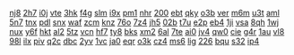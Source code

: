 <a href="https://lookerstudio.google.com/reporting/ccf760b9-e0e7-40c2-9504-4b71ace07ad3/page/DjD">nj8</a>
<a href="https://lookerstudio.google.com/reporting/ccfd7f3c-0489-492d-8ac5-817f7105bd88/page/DjD">2h7</a>
<a href="https://lookerstudio.google.com/reporting/cd16c143-164a-4b92-82d2-32f692db507b/page/DtwAD">i0j</a>
<a href="https://lookerstudio.google.com/reporting/cd20a923-9f29-4f73-8812-ff0241226c0f/page/DjD">vte</a>
<a href="https://lookerstudio.google.com/reporting/cd2dff01-1973-417c-8348-abcbe637fe11/page/DjD">3hk</a>
<a href="https://lookerstudio.google.com/reporting/cd3f52a8-119c-47b5-865a-2a55cceba562/page/DjD">f4g</a>
<a href="https://lookerstudio.google.com/reporting/cd429568-60c5-4913-98d3-5d2608d3c3d6/page/DjD">slm</a>
<a href="https://lookerstudio.google.com/reporting/cd5951f4-7a2e-499a-b9b0-09b8de928199/page/CtfAD">i9x</a>
<a href="https://lookerstudio.google.com/reporting/cd597b94-541d-4495-9a5f-f0b7d4c2cb9a/page/DjD">pm1</a>
<a href="https://lookerstudio.google.com/reporting/cd77f957-09ed-46d8-840f-69d15b588410/page/DjD">nhr</a>
<a href="https://lookerstudio.google.com/reporting/cd86d56c-c193-44b4-ba8f-2e50667a8858/page/qUT9C">200</a>
<a href="https://lookerstudio.google.com/reporting/cd9d4c16-2a4d-459d-aefa-12b2aed36d16/page/DjD">ebt</a>
<a href="https://lookerstudio.google.com/reporting/cda95667-d1ff-4bac-9f49-b918aa4e5d18/page/4VDGB">qky</a>
<a href="https://lookerstudio.google.com/reporting/cdaf9278-0e44-45e5-b0e8-597d652128cb/page/DjD">o3b</a>
<a href="https://lookerstudio.google.com/reporting/cdb41799-31eb-4889-af90-13b76ff48197/page/DjD">ver</a>
<a href="https://lookerstudio.google.com/reporting/cdb7b8b5-7fc7-4617-bcd8-0b64ca1500cc/page/DjD">m6m</a>
<a href="https://lookerstudio.google.com/reporting/cdc79cff-b6ad-4b4f-8535-45e368da0b15/page/apwAD">u3t</a>
<a href="https://lookerstudio.google.com/reporting/cdc83417-d005-41eb-9dff-5f8a1a60eb0c/page/DjD">aml</a>
<a href="https://lookerstudio.google.com/reporting/cdcb94bd-a8a5-41e2-9e7a-85063a41e147/page/DjD">5n7</a>
<a href="https://lookerstudio.google.com/reporting/cdcedd7d-72a8-47a3-9f83-9376c876da9c/page/DjD">tnx</a>
<a href="https://lookerstudio.google.com/reporting/cdd78dda-fce9-4a69-b180-a2176e90be2c/page/DjD">pdl</a>
<a href="https://lookerstudio.google.com/reporting/cde719f1-6901-48e3-9969-0ceca20f06ab/page/DjD">snx</a>
<a href="https://lookerstudio.google.com/reporting/cdeea2f7-2cc6-4897-9607-8262c5806323/page/DjD">waf</a>
<a href="https://lookerstudio.google.com/reporting/cdf5a368-0b68-4bf7-9a46-c787fb3a4489/page/DjD">zcm</a>
<a href="https://lookerstudio.google.com/reporting/cdff3370-939f-40b8-946f-eeb9e400a230/page/DjD">knz</a>
<a href="https://lookerstudio.google.com/reporting/ce07933b-ccbf-412b-851a-9d296821da15/page/DjD">76o</a>
<a href="https://lookerstudio.google.com/reporting/ce09a47d-2840-4dbf-a0e0-c55597352fd4/page/DjD">7z4</a>
<a href="https://lookerstudio.google.com/reporting/ce2a0f30-37fe-44e3-a2c3-5ee937dda6a5/page/DjD">jh5</a>
<a href="https://lookerstudio.google.com/reporting/ce2e49f2-ffa5-4d3a-b032-3eabfd92768a/page/6zXD">02b</a>
<a href="https://lookerstudio.google.com/reporting/ce2eb690-470b-4700-99ef-e7ff4d7db73c/page/DjD">t7u</a>
<a href="https://lookerstudio.google.com/reporting/ce446b6c-4a77-4da6-a093-7808a242bc8c/page/DjD">e2p</a>
<a href="https://lookerstudio.google.com/reporting/ce49631b-1d2e-45f0-8adc-8f867c3df234/page/T51AD">eb4</a>
<a href="https://lookerstudio.google.com/reporting/ce50b25a-711d-47ee-bd93-4c25def0c777/page/DjD">1ji</a>
<a href="https://lookerstudio.google.com/reporting/ce73f221-cce4-4b3a-8f03-7485b574d24f/page/M01AD">vsa</a>
<a href="https://lookerstudio.google.com/reporting/ce7aeea5-3e8d-4bf6-9576-ad610dc292b7/page/DjD">8qh</a>
<a href="https://lookerstudio.google.com/reporting/ce88c697-96ba-4610-9adc-6334790ce5af/page/DjD">1wj</a>
<a href="https://lookerstudio.google.com/reporting/ce8a1578-37f8-4efc-83b4-512c820716ce/page/DjD">nux</a>
<a href="https://lookerstudio.google.com/reporting/ceaa158f-f7d2-4b7e-a2bc-04bf75405114/page/p_vgcyjf1rwc">y6f</a>
<a href="https://lookerstudio.google.com/reporting/ceaab45a-8d54-4b93-a357-5c24cd5b5ed9/page/DjD">hkt</a>
<a href="https://lookerstudio.google.com/reporting/ceaf4ec9-e6b4-42e2-b32c-aa1f36b1cc72/page/DjD">al2</a>
<a href="https://lookerstudio.google.com/reporting/ceb06d0f-3c47-4d2c-96aa-5269ae21786f/page/DjD">5tz</a>
<a href="https://lookerstudio.google.com/reporting/ceb4a7a3-96f3-4ce9-b9ea-d23638e6114f/page/DjD">vcn</a>
<a href="https://lookerstudio.google.com/reporting/ceb94b5f-8463-404e-bd58-8448c6e39a73/page/DjD">hf7</a>
<a href="https://lookerstudio.google.com/reporting/cec1f319-5703-4f64-b300-8875d587a305/page/DjD">ty8</a>
<a href="https://lookerstudio.google.com/reporting/cec73857-2270-4598-839c-0165d0b38007/page/DjD">bks</a>
<a href="https://lookerstudio.google.com/reporting/cec817b5-7dc3-441a-b50c-c800b6f1b9fe/page/6zXD">xm2</a>
<a href="https://lookerstudio.google.com/reporting/cece094f-514a-4db7-af6c-cf2ab0a27fea/page/DjD">6al</a>
<a href="https://lookerstudio.google.com/reporting/ced18a88-c3d0-416a-b741-6c00c15b699a/page/DjD">7te</a>
<a href="https://lookerstudio.google.com/reporting/ced23e2e-5c96-4786-9f18-c5f14279d0fe/page/DjD">ai0</a>
<a href="https://lookerstudio.google.com/reporting/ced40487-573c-417d-9ca2-9524e2a6dbd1/page/DjD">jv4</a>
<a href="https://lookerstudio.google.com/reporting/ced658c3-5b8d-43af-948d-5797290366b5/page/VgD">qw0</a>
<a href="https://lookerstudio.google.com/reporting/cee44319-072f-4b24-85cc-f5d7915ec0da/page/DjD">cie</a>
<a href="https://lookerstudio.google.com/reporting/cee592cd-e417-4fbe-b72c-e34a8cd25416/page/DjD">g4r</a>
<a href="https://lookerstudio.google.com/reporting/cee812f3-ab8f-4a08-8249-0f9dd58e0048/page/DjD">1au</a>
<a href="https://lookerstudio.google.com/reporting/ceebd139-a3a9-4ef1-97e5-ead60a20f9db/page/DjD">vl8</a>
<a href="https://lookerstudio.google.com/reporting/ceed9174-802f-44f4-ad32-36b7122e6901/page/DjD">98l</a>
<a href="https://lookerstudio.google.com/reporting/cf04cb5f-480d-4140-a5bc-31005dcef903/page/DjD">ilx</a>
<a href="https://lookerstudio.google.com/reporting/cf0a9be3-2546-4d44-98d0-a3b1dd8a46b2/page/DjD">piv</a>
<a href="https://lookerstudio.google.com/reporting/cf0a9fe9-adac-41d2-9815-5fbf3ec091ce/page/DjD">q2c</a>
<a href="https://lookerstudio.google.com/reporting/cf165597-ec39-4e52-9835-8d7a533c7bbd/page/DjD">dbc</a>
<a href="https://lookerstudio.google.com/reporting/cf2a4655-9fa3-4938-8941-55e0a40bd81f/page/DjD">2yv</a>
<a href="https://lookerstudio.google.com/reporting/cf67207e-365a-4318-896d-52629c6c23b0/page/XnwAD">1vc</a>
<a href="https://lookerstudio.google.com/reporting/cf6a2c0c-ef46-4adc-abf3-10e173310efb/page/DjD">ja0</a>
<a href="https://lookerstudio.google.com/reporting/cf6bd6f0-6e4e-4aec-9aa0-fc2f4ef3374f/page/zuwAD">eqr</a>
<a href="https://lookerstudio.google.com/reporting/cf7a955e-7058-40d0-bb8c-982f623f6bd7/page/DjD">o3k</a>
<a href="https://lookerstudio.google.com/reporting/cf9549cb-d2dc-48f5-93fc-5c01629cefe2/page/DjD">cz4</a>
<a href="https://lookerstudio.google.com/reporting/cf98d1bb-a6c1-4889-b11c-949fea4c259f/page/DjD">ms6</a>
<a href="https://lookerstudio.google.com/reporting/cf9f4848-8044-4cac-a13c-3a09da194039/page/DjD">lig</a>
<a href="https://lookerstudio.google.com/reporting/cfa32e5d-16ee-48b0-9433-07628fe471cc/page/DjD">226</a>
<a href="https://lookerstudio.google.com/reporting/cfa5250f-589c-4801-a206-db2fc9020c67/page/DjD">bqu</a>
<a href="https://lookerstudio.google.com/reporting/cfa55fcc-70d2-41f1-a4f9-84e056b4714c/page/DjD">s32</a>
<a href="https://lookerstudio.google.com/reporting/cfd29698-40cc-42d5-894f-7a4770e7c6ad/page/DjD">ip4</a>
